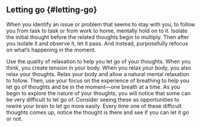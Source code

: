 ## Letting go {#letting-go}

When you identify an issue or problem that seems to stay with you, to follow you from task to task or from work to home, mentally hold on to it. Isolate the initial thought before the related thoughts begin to multiply. Then after you isolate it and observe it, let it pass. And instead, purposefully refocus on what’s happening in the moment.

Use the quality of relaxation to help you let go of your thoughts. When you think, you create tension in your body. When you relax your body, you also relax your thoughts. Relax your body and allow a natural mental relaxation to follow. Then, use your focus on the experience of breathing to help you let go of thoughts and be in the moment—one breath at a time. As you begin to explore the nature of your thoughts, you will notice that some can be very difficult to let go of. Consider seeing these as opportunities to rewire your brain to let go more easily. Every time one of these difficult thoughts comes up, notice the thought is there and see if you can let it go or not.